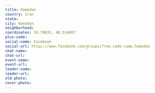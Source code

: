 ```yaml
---
title: Hamadan
country: Iran
state: 
city: Hamadan
neighborhood: 
coordinates: 34.79835, 48.514607
plus-code:
social-name: Facebook
social-url: https://www.facebook.com/groups/free.code.camp.hamedan
chat-name:
chat-url:
event-name:
event-url:
leader-name:
leader-url:
old-photo: 
cover-photo:
---
```

